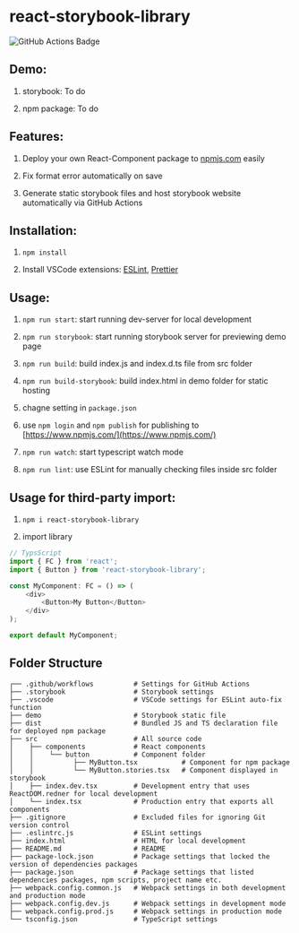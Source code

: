 # react-storybook-library

![GitHub Actions Badge](https://github.com/michaelgudzevskyi/react-storybook-library/workflows/Main%20workflow/badge.svg)

## Demo:

1. storybook: To do

2. npm package: To do

## Features:

1. Deploy your own React-Component package to [npmjs.com](https://www.npmjs.com) easily

2. Fix format error automatically on save

3. Generate static storybook files and host storybook website automatically via GitHub Actions

## Installation:

1. `npm install`

2. Install VSCode extensions: [ESLint](https://marketplace.visualstudio.com/items?itemName=dbaeumer.vscode-eslint), [Prettier](https://marketplace.visualstudio.com/items?itemName=esbenp.prettier-vscode)

## Usage:

1. `npm run start`: start running dev-server for local development

2. `npm run storybook`: start running storybook server for previewing demo page

3. `npm run build`: build index.js and index.d.ts file from src folder

4. `npm run build-storybook`: build index.html in demo folder for static hosting

5. chagne setting in `package.json`

6. use `npm login` and `npm publish` for publishing to [https://www.npmjs.com/](https://www.npmjs.com/)


7. `npm run watch`: start typescript watch mode

8. `npm run lint`: use ESLint for manually checking files inside src folder

## Usage for third-party import:

1. `npm i react-storybook-library`

2. import library

```ts
// TypsScript
import { FC } from 'react';
import { Button } from 'react-storybook-library';

const MyComponent: FC = () => (
    <div>
        <Button>My Button</Button>
    </div>
);

export default MyComponent;
```

## Folder Structure

``` 
┌── .github/workflows          # Settings for GitHub Actions
├── .storybook                 # Storybook settings
├── .vscode                    # VSCode settings for ESLint auto-fix function
├── demo                       # Storybook static file
├── dist                       # Bundled JS and TS declaration file for deployed npm package
├── src                        # All source code
│    ├── components            # React components
│    │    └── button           # Component folder
│    │          ├── MyButton.tsx           # Component for npm package
│    │          └── MyButton.stories.tsx   # Component displayed in storybook
│    ├── index.dev.tsx         # Development entry that uses ReactDOM.redner for local development
│    └── index.tsx             # Production entry that exports all components
├── .gitignore                 # Excluded files for ignoring Git version control
├── .eslintrc.js               # ESLint settings
├── index.html                 # HTML for local development
├── README.md                  # README
├── package-lock.json          # Package settings that locked the version of dependencies packages
├── package.json               # Package settings that listed dependencies packages, npm scripts, project name etc.
├── webpack.config.common.js   # Webpack settings in both development and production mode
├── webpack.config.dev.js      # Webpack settings in development mode
├── webpack.config.prod.js     # Webpack settings in production mode
└── tsconfig.json              # TypeScript settings
```
